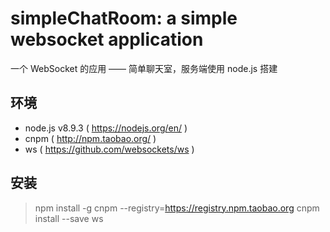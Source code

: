 # simpleChatRoom: a simple websocket application 

一个 WebSocket 的应用 —— 简单聊天室，服务端使用 node.js 搭建

## 环境

- node.js v8.9.3 ( https://nodejs.org/en/ )
- cnpm ( http://npm.taobao.org/ )
- ws ( https://github.com/websockets/ws )

## 安装
> npm install -g cnpm --registry=https://registry.npm.taobao.org
> cnpm install --save ws

